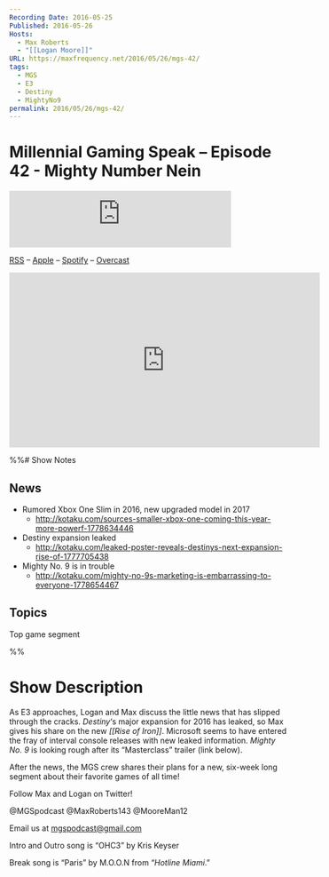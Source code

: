 ```yaml
---
Recording Date: 2016-05-25
Published: 2016-05-26
Hosts:
  - Max Roberts
  - "[[Logan Moore]]"
URL: https://maxfrequency.net/2016/05/26/mgs-42/
tags:
  - MGS
  - E3
  - Destiny
  - MightyNo9
permalink: 2016/05/26/mgs-42/
---
```

# Millennial Gaming Speak – Episode 42 - Mighty Number Nein

<iframe src="https://podcasters.spotify.com/pod/show/millennialgamingspeak/embed/episodes/Episode-42-Mighty-Number-Nein-e1adhrk/a-a6ts43v" height="102px" width="400px" frameborder="0" scrolling="no"></iframe>

[RSS](https://anchor.fm/s/74aa3858/podcast/rss) – [Apple](https://podcasts.apple.com/us/podcast/episode-3-gdc-wrap-up/id1000915981?i=1000542222515) – [Spotify](https://open.spotify.com/episode/7wePXT4Bt22LWifVLx3n8y) – [Overcast](https://overcast.fm/+EtIgeWxEU)

<div class=iframe-container>
<iframe width="560" height="315" src="https://www.youtube-nocookie.com/embed/A55NojbXz4g?si=ohpCkqCzhh1tDSu2" title="YouTube video player" frameborder="0" allow="accelerometer; autoplay; clipboard-write; encrypted-media; gyroscope; picture-in-picture; web-share" allowfullscreen></iframe>
</div>

%%# Show Notes

## News

- Rumored Xbox One Slim in 2016, new upgraded model in 2017
	- http://kotaku.com/sources-smaller-xbox-one-coming-this-year-more-powerf-1778634446
- Destiny expansion leaked
	- http://kotaku.com/leaked-poster-reveals-destinys-next-expansion-rise-of-1777705438
- Mighty No. 9 is in trouble
	- http://kotaku.com/mighty-no-9s-marketing-is-embarrassing-to-everyone-1778654467
## Topics

Top game segment

%%
# Show Description

As E3 approaches, Logan and Max discuss the little news that has slipped through the cracks. *Destiny*‘s major expansion for 2016 has leaked, so Max gives his share on the new *[[Rise of Iron]]*. Microsoft seems to have entered the fray of interval console releases with new leaked information. *Mighty No. 9* is looking rough after its “Masterclass” trailer (link below).

After the news, the MGS crew shares their plans for a new, six-week long segment about their favorite games of all time!

Follow Max and Logan on Twitter!

@MGSpodcast
@MaxRoberts143
@MooreMan12

Email us at mgspodcast@gmail.com

Intro and Outro song is “OHC3” by Kris Keyser

Break song is “Paris” by M.O.O.N from “*Hotline Miami*.”